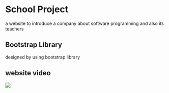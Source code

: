 <h1> School Project </h1>

a website to introduce a company about software programming and also its teachers

<h2> Bootstrap Library </h2>

designed by using bootstrap library

<h2> website video </h2>

![](school)
